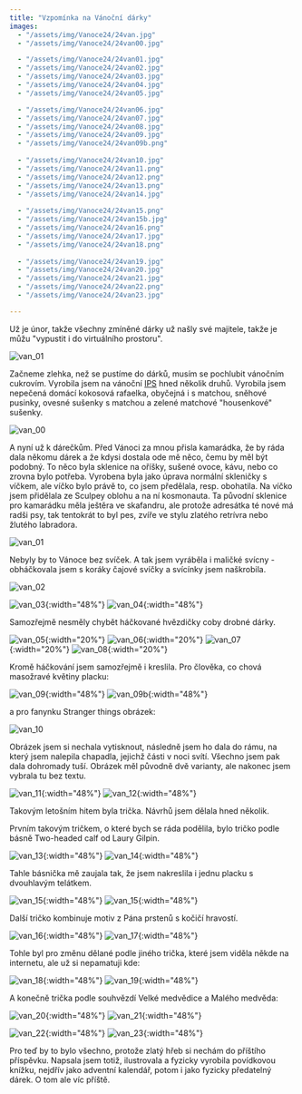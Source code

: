 ```yaml
---
title: "Vzpomínka na Vánoční dárky"
images:
  - "/assets/img/Vanoce24/24van.jpg"
  - "/assets/img/Vanoce24/24van00.jpg"

  - "/assets/img/Vanoce24/24van01.jpg"
  - "/assets/img/Vanoce24/24van02.jpg"
  - "/assets/img/Vanoce24/24van03.jpg"
  - "/assets/img/Vanoce24/24van04.jpg"
  - "/assets/img/Vanoce24/24van05.jpg"

  - "/assets/img/Vanoce24/24van06.jpg"
  - "/assets/img/Vanoce24/24van07.jpg"
  - "/assets/img/Vanoce24/24van08.jpg"
  - "/assets/img/Vanoce24/24van09.jpg"
  - "/assets/img/Vanoce24/24van09b.png"
  
  - "/assets/img/Vanoce24/24van10.jpg"
  - "/assets/img/Vanoce24/24van11.png"
  - "/assets/img/Vanoce24/24van12.png"
  - "/assets/img/Vanoce24/24van13.png"
  - "/assets/img/Vanoce24/24van14.jpg"
    
  - "/assets/img/Vanoce24/24van15.png"
  - "/assets/img/Vanoce24/24van15b.jpg"
  - "/assets/img/Vanoce24/24van16.png"
  - "/assets/img/Vanoce24/24van17.jpg"
  - "/assets/img/Vanoce24/24van18.png"
    
  - "/assets/img/Vanoce24/24van19.jpg"
  - "/assets/img/Vanoce24/24van20.jpg"
  - "/assets/img/Vanoce24/24van21.jpg"
  - "/assets/img/Vanoce24/24van22.png"
  - "/assets/img/Vanoce24/24van23.jpg"

---
```


<!--begin_excerpt-->

Už je únor, takže všechny zmíněné dárky už našly své majitele, takže je můžu "vypustit i do virtuálního prostoru". 

![van_01](/assets/img/Vanoce24/24van.jpg)

<!--end_excerpt-->

Začneme zlehka, než se pustíme do dárků, musím se pochlubit vánočním cukrovím. Vyrobila jsem na vánoční [IPS](https://mj.ucw.cz/vyuka/2425/ips/) hned několik druhů. Vyrobila jsem nepečená domácí kokosová rafaelka, obyčejná i s matchou, sněhové pusinky, ovesné sušenky s matchou a zelené matchové "housenkové" sušenky. 

![van_00](/assets/img/Vanoce24/24van00.jpg)

A nyní už k dárečkům. Před Vánoci za mnou přisla kamarádka, že by ráda dala někomu dárek a že kdysi dostala ode mě něco, čemu by měl být podobný. To něco byla sklenice na oříšky, sušené ovoce, kávu, nebo co zrovna bylo potřeba. Vyrobena byla jako úprava normální skleničky s víčkem, ale víčko bylo právě to, co jsem předělala, resp. obohatila. Na víčko jsem přidělala ze Sculpey oblohu a na ní kosmonauta. Ta původní sklenice pro kamarádku měla ještěra ve skafandru, ale protože adresátka té nové má radši psy, tak tentokrát to byl pes, zvíře ve stylu zlatého retrívra nebo žlutého labradora. 

![van_01](/assets/img/Vanoce24/24van01.jpg)

Nebyly by to Vánoce bez svíček. A tak jsem vyráběla i maličké svícny - obháčkovala jsem s koráky čajové svíčky a svícínky jsem naškrobila.

![van_02](/assets/img/Vanoce24/24van02.jpg)

![van_03](/assets/img/Vanoce24/24van03.jpg){:width="48%"} ![van_04](/assets/img/Vanoce24/24van04.jpg){:width="48%"}

Samozřejmě nesměly chybět háčkované hvězdičky coby drobné dárky. 

![van_05](/assets/img/Vanoce24/24van05.jpg){:width="20%"} ![van_06](/assets/img/Vanoce24/24van06.jpg){:width="20%"} ![van_07](/assets/img/Vanoce24/24van07.jpg){:width="20%"} ![van_08](/assets/img/Vanoce24/24van08.jpg){:width="20%"}

Kromě háčkování jsem samozřejmě i kreslila. Pro člověka, co chová masožravé květiny placku:

![van_09](/assets/img/Vanoce24/24van09.jpg){:width="48%"} ![van_09b](/assets/img/Vanoce24/24van09b.png){:width="48%"}

a pro fanynku Stranger things obrázek: 

![van_10](/assets/img/Vanoce24/24van10.jpg)

Obrázek jsem si nechala vytisknout, následně jsem ho dala do rámu, na který jsem nalepila chapadla, jejichž části v noci svítí. Všechno jsem pak dala dohromady tuší. Obrázek měl původně dvě varianty, ale nakonec jsem vybrala tu bez textu. 

![van_11](/assets/img/Vanoce24/24van11.png){:width="48%"} ![van_12](/assets/img/Vanoce24/24van12.png){:width="48%"}

Takovým letošním hitem byla trička. Návrhů jsem dělala hned několik. 

Prvním takovým tričkem, o které bych se ráda podělila, bylo tričko podle básně Two-headed calf od Laury Gilpin. 

![van_13](/assets/img/Vanoce24/24van13.png){:width="48%"} ![van_14](/assets/img/Vanoce24/24van14.jpg){:width="48%"}

Tahle básnička mě zaujala tak, že jsem nakreslila i jednu placku s dvouhlavým telátkem. 

![van_15](/assets/img/Vanoce24/24van15b.jpg){:width="48%"} ![van_15](/assets/img/Vanoce24/24van15.png){:width="48%"}

Další tričko kombinuje motiv z Pána prstenů s kočičí hravostí. 

![van_16](/assets/img/Vanoce24/24van16.png){:width="48%"} ![van_17](/assets/img/Vanoce24/24van17.jpg){:width="48%"}

Tohle byl pro změnu dělané podle jiného trička, které jsem viděla někde na internetu, ale už si nepamatuji kde: 

![van_18](/assets/img/Vanoce24/24van18.png){:width="48%"} ![van_19](/assets/img/Vanoce24/24van19.jpg){:width="48%"}

A konečně trička podle souhvězdí Velké medvědice a Malého medvěda: 

![van_20](/assets/img/Vanoce24/24van20.jpg){:width="48%"} ![van_21](/assets/img/Vanoce24/24van21.jpg){:width="48%"}

![van_22](/assets/img/Vanoce24/24van22.png){:width="48%"} ![van_23](/assets/img/Vanoce24/24van23.jpg){:width="48%"}

Pro teď by to bylo všechno, protože zlatý hřeb si nechám do příštího příspěvku. Napsala jsem totiž, ilustrovala a fyzicky vyrobila povídkovou knížku, nejdřív jako adventní kalendář, potom i jako fyzicky předatelný dárek. 
O tom ale víc příště<!-- [příště](https://matcha1309.github.io/Vanoce02/) -->. 
